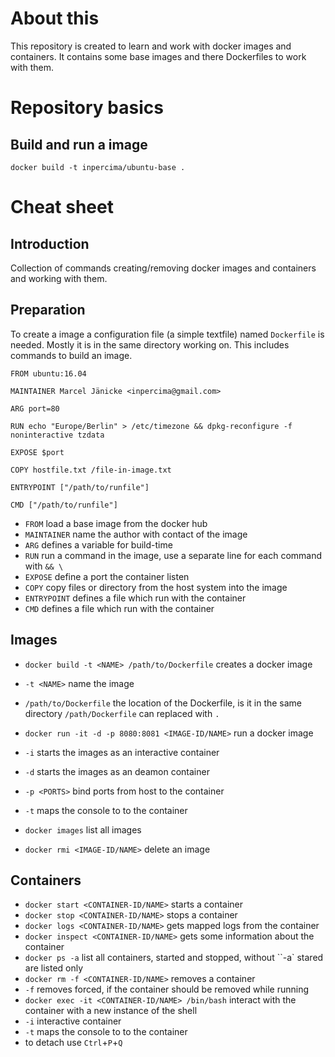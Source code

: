 # About this
This repository is created to learn and work with docker images and containers.
It contains some base images and there Dockerfiles to work with them.

# Repository basics
## Build and run a image

    
    docker build -t inpercima/ubuntu-base .

# Cheat sheet
## Introduction
Collection of commands creating/removing docker images and containers and working with them.

## Preparation
To create a image a configuration file (a simple textfile) named `Dockerfile` is needed. Mostly it is in the same directory working on.
This includes commands to build an image.

    FROM ubuntu:16.04

    MAINTAINER Marcel Jänicke <inpercima@gmail.com>

    ARG port=80

    RUN echo "Europe/Berlin" > /etc/timezone && dpkg-reconfigure -f noninteractive tzdata

    EXPOSE $port

    COPY hostfile.txt /file-in-image.txt

    ENTRYPOINT ["/path/to/runfile"]

    CMD ["/path/to/runfile"]

* `FROM` load a base image from the docker hub
* `MAINTAINER` name the author with contact of the image
* `ARG` defines a variable for build-time
* `RUN` run a command in the image, use a separate line for each command with `&& \`
* `EXPOSE` define a port the container listen
* `COPY` copy files or directory from the host system into the image
* `ENTRYPOINT` defines a file which run with the container
* `CMD` defines a file which run with the container

## Images
* `docker build -t <NAME> /path/to/Dockerfile` creates a docker image
 * `-t <NAME>` name the image
 * `/path/to/Dockerfile` the location of the Dockerfile, is it in the same directory `/path/Dockerfile` can replaced
with `.`

* `docker run -it -d -p 8080:8081 <IMAGE-ID/NAME>` run a docker image
 * `-i` starts the images as an interactive container
 * `-d` starts the images as an deamon container
 * `-p <PORTS>` bind ports from host to the container
 * `-t` maps the console to to the container
* `docker images` list all images
* `docker rmi <IMAGE-ID/NAME>` delete an image

## Containers
* `docker start <CONTAINER-ID/NAME>` starts a container
* `docker stop <CONTAINER-ID/NAME>` stops a container
* `docker logs <CONTAINER-ID/NAME>` gets mapped logs from the container
* `docker inspect <CONTAINER-ID/NAME>` gets some information about the container
* `docker ps -a` list all containers, started and stopped, without ``-a` stared are listed only
* `docker rm -f <CONTAINER-ID/NAME>` removes a container
 * `-f` removes forced, if the container should be removed while running
* `docker exec -it <CONTAINER-ID/NAME> /bin/bash` interact with the container with a new instance of the shell
 * `-i` interactive container
 * `-t` maps the console to to the container
 * to detach use `Ctrl`+`P`+`Q`